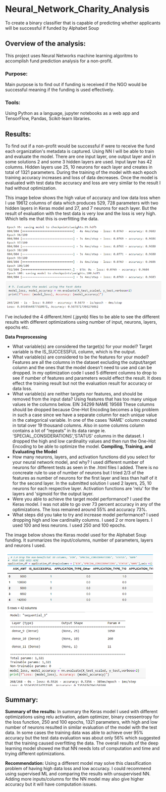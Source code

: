 # Neural_Network_Charity_Analysis
To create a binary classifier that is capable of predicting whether applicants will be successful if funded by Alphabet Soup
## Overview of the analysis: 
This project uses Neural Networks machine learning algoritms to accomplish fund prediction analysis for a non-profit. 
### Purpose:
Main purpose is to find out if funding is received if the NGO would be successful meaning if the funding is used effectively.
### Tools:
Using Python as a language, jupyter notebooks as a web app and TensorFlow, Pandas, Scikit-learn libraries. 
## Results: 
To find out if a non-profit would be successful if were to receive the fund each organization's metadata is captured. Using NN I will be able to train and evaluate the model. 
There are one input layer, one output layer and in some solutions 2 and some 3 hidden layers are used. Input layer has 42 columns. Hidden layers use 25, 10  neurons for each layer and creates in total of 1321 parameters. During the training of the model with each epoch training accuracy increases and loss of data decreases. Once the model is evaluated with test data the accuracy and loss are very similar to the result I had without optimization.

This image below shows the high value of accuracy and low data loss when I use 19612 columns of data which produces 529, 728 parameters with two hidden layers in Keras model and 27, and 7 neurons for each layer. But the result of evaluation with the test data is very low and the loss is very high. Which tells me that this is overfitting the data.

![This image shows a different optimization](images/overfitting1.png)

I've included the 4 different.html (.jpynb) files to be able to see the different results with different optimizations using number of input, neurons, layers, epochs etc.

__Data Preprocessing__
- What variable(s) are considered the target(s) for your model?
Target variable is the IS_SUCCESSFUL column, which is the output.
- What variable(s) are considered to be the features for your model?
Features are all the columns in the dataset excluding the output/target column and the ones that the model doesn't need to use and can be dropped. In my optimization code I used 5 different columns to drop to see if number of features and parameters would effect the result. It does effect the training result but not the evaluation result for accuracy or data loss.
- What variable(s) are neither targets nor features, and should be removed from the input data?
Using features that has too many unique values ie the columns below. EIN                       34299
NAME                      19568
These columns should be dropped because One-Hot Encoding becomes a big problem in such a case since we have a separate column for each unique value in the categorical variable. In one of the cases 'NAME' column created in total over 19 thousand columns. Also in some columns column contains a lot of “repeats” in its data range ie. 'SPECIAL_CONSIDERATIONS','STATUS' columns in the dataset. I dropped the high and low cardinality values and then run the One-Hot Encoding to be able to optimize the model.
__Compiling, Training, and Evaluating the Model__
- How many neurons, layers, and activation functions did you select for your neural network model, and why?
I used different number of neurons for different tests as seen in the .html files I added. There is no concreate rule to use of number of neurons but I tried 2/3 of the features as number of neurons for the first layer and less than half of it for the second layer. In the submitted solution I used 2 layers, 25, 10  neurons for each respective layer. Activation functions are 'relu' for the layers and 'sigmoid for the output layer. 
- Were you able to achieve the target model performance?
I used the Keras model. I was not able to go over 73 percent accuracy in any of the optimizations. The loss remained around 55% and accuracy 73%.
- What steps did you take to try and increase model performance?
I used dropping high and low cardinality columns. I used 2 or more layers. I used 100 and less neurons. I used 250 and 100 epochs.

The image below shows the Keras model used for the Alphabet Soup funding. It summarizes the input/columns, number of parameters, layers and neurons I used.

![This image shows a different optimization](images/optimize.png)

## Summary: 
__Summary of the results:__ 
In summary the Keras model I used with different optimizations using relu activation, adam optimizer, binary cressentropy for the loss function, 250 and 100 epochs, 1321 parameters, with high and low number of neurons resulted in similar evaluation of the model with the test data. In some cases the training data was able to achieve over 95% accuracy but the test data evaluation was about only 56% which suggested that the training caused overfitting the data. The overall results of the deep learning model showed me that NN needs lots of computation and time and trying different optimizations.

__Recommendation:__
 Using a different model may solve this classification problem of having high data loss and low accuracy. I could recommend using supervised ML and comparing the results with unsupervised NN. Adding more inputs/columns for the NN model may also give higher accuracy but it will have computation issues.

